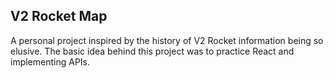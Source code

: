 <h2>V2 Rocket Map</h2>

A personal project inspired by the history of V2 Rocket information being so elusive. The basic idea behind this project was to practice React and implementing APIs.
